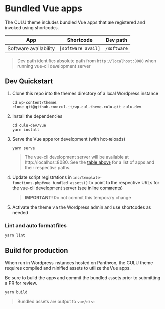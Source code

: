 # Bundled Vue apps

The CULU theme includes bundled Vue apps that are registered and invoked using shortcodes.

| App                   | Shortcode          | Dev path    |
| --------------------- | ------------------ | ----------- |
| Software availability | `[software_avail]` | `/software` |


> Dev path identifies absolute path from `http://localhost:8080` when running vue-cli development server

## Dev Quickstart

1. Clone this repo into the themes directory of a local Wordpress instance
   ```
   cd wp-content/themes
   clone git@github.com:cul-it/wp-cul-theme-culu.git culu-dev
   ```

1. Install the dependencies
   ```
   cd culu-dev/vue
   yarn install
   ```

1. Serve the Vue apps for development (with hot-reloads)
   ```
   yarn serve
   ```

   > The vue-cli development server will be available at http://localhost:8080. See the [table above](#bundled-vue-apps) for a list of apps and their respective paths.

1. Update script registrations in `inc/template-functions.php#vue_bundled_assets()` to point to the respective URLs for the vue-cli development server (see inline comments)
   > **IMPORTANT!** Do not commit this temporary change

1. Activate the theme via the Wordpress admin and use shortcodes as needed


### Lint and auto format files
```
yarn lint
```

## Build for production

When run in Wordpress instances hosted on Pantheon, the CULU theme requires compiled and minified assets to utilize the Vue apps.

Be sure to build the apps and commit the bundled assets prior to submitting a PR for review.

```
yarn build
```

> Bundled assets are output to `vue/dist`
